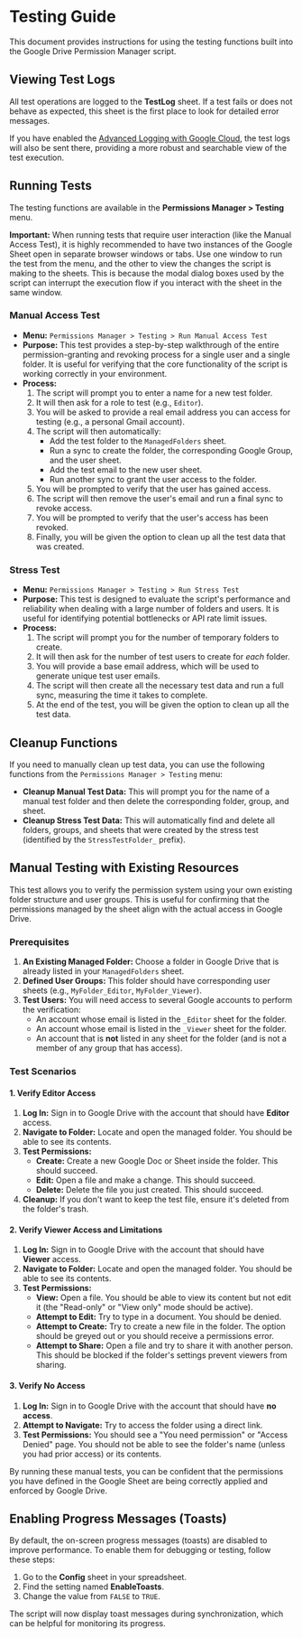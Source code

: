 # Testing Guide

This document provides instructions for using the testing functions built into the Google Drive Permission Manager script.

## Viewing Test Logs

All test operations are logged to the **TestLog** sheet. If a test fails or does not behave as expected, this sheet is the first place to look for detailed error messages.

If you have enabled the [Advanced Logging with Google Cloud](../../README.md#advanced-logging-with-google-cloud), the test logs will also be sent there, providing a more robust and searchable view of the test execution.

## Running Tests

The testing functions are available in the **Permissions Manager > Testing** menu.

**Important:** When running tests that require user interaction (like the Manual Access Test), it is highly recommended to have two instances of the Google Sheet open in separate browser windows or tabs. Use one window to run the test from the menu, and the other to view the changes the script is making to the sheets. This is because the modal dialog boxes used by the script can interrupt the execution flow if you interact with the sheet in the same window.

### Manual Access Test

*   **Menu:** `Permissions Manager > Testing > Run Manual Access Test`
*   **Purpose:** This test provides a step-by-step walkthrough of the entire permission-granting and revoking process for a single user and a single folder. It is useful for verifying that the core functionality of the script is working correctly in your environment.
*   **Process:**
    1.  The script will prompt you to enter a name for a new test folder.
    2.  It will then ask for a role to test (e.g., `Editor`).
    3.  You will be asked to provide a real email address you can access for testing (e.g., a personal Gmail account).
    4.  The script will then automatically:
        *   Add the test folder to the `ManagedFolders` sheet.
        *   Run a sync to create the folder, the corresponding Google Group, and the user sheet.
        *   Add the test email to the new user sheet.
        *   Run another sync to grant the user access to the folder.
    5.  You will be prompted to verify that the user has gained access.
    6.  The script will then remove the user's email and run a final sync to revoke access.
    7.  You will be prompted to verify that the user's access has been revoked.
    8.  Finally, you will be given the option to clean up all the test data that was created.

### Stress Test

*   **Menu:** `Permissions Manager > Testing > Run Stress Test`
*   **Purpose:** This test is designed to evaluate the script's performance and reliability when dealing with a large number of folders and users. It is useful for identifying potential bottlenecks or API rate limit issues.
*   **Process:**
    1.  The script will prompt you for the number of temporary folders to create.
    2.  It will then ask for the number of test users to create for *each* folder.
    3.  You will provide a base email address, which will be used to generate unique test user emails.
    4.  The script will then create all the necessary test data and run a full sync, measuring the time it takes to complete.
    5.  At the end of the test, you will be given the option to clean up all the test data.

## Cleanup Functions

If you need to manually clean up test data, you can use the following functions from the `Permissions Manager > Testing` menu:

*   **Cleanup Manual Test Data:** This will prompt you for the name of a manual test folder and then delete the corresponding folder, group, and sheet.
*   **Cleanup Stress Test Data:** This will automatically find and delete all folders, groups, and sheets that were created by the stress test (identified by the `StressTestFolder_` prefix).

## Manual Testing with Existing Resources

This test allows you to verify the permission system using your own existing folder structure and user groups. This is useful for confirming that the permissions managed by the sheet align with the actual access in Google Drive.

### Prerequisites

1.  **An Existing Managed Folder:** Choose a folder in Google Drive that is already listed in your `ManagedFolders` sheet.
2.  **Defined User Groups:** This folder should have corresponding user sheets (e.g., `MyFolder_Editor`, `MyFolder_Viewer`).
3.  **Test Users:** You will need access to several Google accounts to perform the verification:
    *   An account whose email is listed in the `_Editor` sheet for the folder.
    *   An account whose email is listed in the `_Viewer` sheet for the folder.
    *   An account that is **not** listed in any sheet for the folder (and is not a member of any group that has access).

### Test Scenarios

#### 1. Verify Editor Access

1.  **Log In:** Sign in to Google Drive with the account that should have **Editor** access.
2.  **Navigate to Folder:** Locate and open the managed folder. You should be able to see its contents.
3.  **Test Permissions:**
    *   **Create:** Create a new Google Doc or Sheet inside the folder. This should succeed.
    *   **Edit:** Open a file and make a change. This should succeed.
    *   **Delete:** Delete the file you just created. This should succeed.
4.  **Cleanup:** If you don't want to keep the test file, ensure it's deleted from the folder's trash.

#### 2. Verify Viewer Access and Limitations

1.  **Log In:** Sign in to Google Drive with the account that should have **Viewer** access.
2.  **Navigate to Folder:** Locate and open the managed folder. You should be able to see its contents.
3.  **Test Permissions:**
    *   **View:** Open a file. You should be able to view its content but not edit it (the "Read-only" or "View only" mode should be active).
    *   **Attempt to Edit:** Try to type in a document. You should be denied.
    *   **Attempt to Create:** Try to create a new file in the folder. The option should be greyed out or you should receive a permissions error.
    *   **Attempt to Share:** Open a file and try to share it with another person. This should be blocked if the folder's settings prevent viewers from sharing.

#### 3. Verify No Access

1.  **Log In:** Sign in to Google Drive with the account that should have **no access**.
2.  **Attempt to Navigate:** Try to access the folder using a direct link.
3.  **Test Permissions:** You should see a "You need permission" or "Access Denied" page. You should not be able to see the folder's name (unless you had prior access) or its contents.

By running these manual tests, you can be confident that the permissions you have defined in the Google Sheet are being correctly applied and enforced by Google Drive.

## Enabling Progress Messages (Toasts)

By default, the on-screen progress messages (toasts) are disabled to improve performance. To enable them for debugging or testing, follow these steps:

1.  Go to the **Config** sheet in your spreadsheet.
2.  Find the setting named **EnableToasts**.
3.  Change the value from `FALSE` to `TRUE`.

The script will now display toast messages during synchronization, which can be helpful for monitoring its progress.
